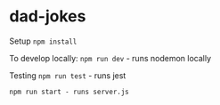 # dad-jokes

Setup
    `npm install`

To develop locally:
    `npm run dev` - runs nodemon locally
    
Testing
    `npm run test` - runs jest


    npm run start - runs server.js